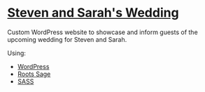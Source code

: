 # [Steven and Sarah's Wedding](http://sskwedding.nugentic.com/)

Custom WordPress website to showcase and inform guests of the upcoming wedding for Steven and Sarah.

Using:
* [WordPress](http://www.wordpress.org/)
* [Roots Sage](https://www.roots.io/sage)
* [SASS](http://www.sass-lang.com/)